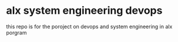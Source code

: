 # alx system engineering devops
this repo is for the poroject on devops and system engineering in alx porgram 
